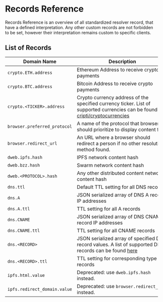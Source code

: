 <!-- vim: set nowrap: -->

# Records Reference

Records Reference is an overview of all standardized resolver record, that have a defined interpretation.
Any other custom records are not forbidden to be set, however their interpretation remains custom to specific clients.

## List of Records

| Domain Name                  | Description                                                                                                                                                                                                    | Format                                           | Example                                          | Docs                                      |
|------------------------------|----------------------------------------------------------------------------------------------------------------------------------------------------------------------------------------------------------------|--------------------------------------------------|--------------------------------------------------|-------------------------------------------|
| `crypto.ETH.address`         | Ethereum Address to receive crypto payments                                                                                                                                                                    | `0x[0-9a-fA-F]{40}`                              | `0x0f4a10a4f46c288cea365fcf45cccf0e9d901b94`     | [Link](./ARCHITECTURE.md#crypto-payments) |
| `crypto.BTC.address`         | Bitcoin Address to receive crypto payments                                                                                                                                                                     | `[0-9a-zA-Z]{32}`                                | `1Nb7Mt1EqUqxxrAdmefUovS7aTgMUf2A6m`             | [Link](./ARCHITECTURE.md#crypto-payments) |
| `crypto.<TICKER>.address`    | Crypto currency address of the specified currency ticker. List of supported currencies can be found in [cripti/cryptocurrencies](https://github.com/crypti/cryptocurrencies/blob/master/cryptocurrencies.json) |                                                  |                                                  | [Link](./ARCHITECTURE.md#crypto-payments) |
| `browser.preferred_protocol` | A name of the protocol that browser should prioritize to display content for                                                                                                                                   | `ipfs|https?|bzz|ftp`                            | `ipfs`, `http`, `https`, `bzz`                   | [Link](./BROWSER_RESOLUTION_HOWTO.md)     |
| `browser.redirect_url`       | An URL where a browser should redirect a person if no other resolution method found.                                                                                                                           | [RFC-1738](https://tools.ietf.org/html/rfc1738)  | `http://example.com/home.html`                   | [Link](./BROWSER_RESOLUTION_HOWTO.md)     |
| `dweb.ipfs.hash`             | IPFS network content hash                                                                                                                                                                                      | `[0-9a-zA-Z]{46}`                                | `QmVaAtQbi3EtsfpKoLzALm6vXphdi2KjMgxEDKeGg6wHvK` | [Link](./BROWSER_RESOLUTION_HOWTO.md)     |
| `dweb.bzz.hash`              | Swarm network content hash                                                                                                                                                                                     |                                                  | TODO                                             | [Link](./BROWSER_RESOLUTION_HOWTO.md)     |
| `dweb.<PROTOCOL>.hash`       | Any other distributed content network content hash                                                                                                                                                             |                                                  |                                                  | [Link](./BROWSER_RESOLUTION_HOWTO.md)     |
| `dns.ttl`                    | Default TTL setting for all DNS records                                                                                                                                                                        | `\d+`                                            | `128`                                            | [Link](./ARCHITECTURE.md#dns-records)     |
| `dns.A`                      | JSON serialized array of DNS A record IP addresses                                                                                                                                                             |                                                  | `["10.0.0.1","10.0.0.2"]`                        | [Link](./ARCHITECTURE.md#dns-records)     |
| `dns.A.ttl`                  | TTL setting for all A records                                                                                                                                                                                  | `\d+`                                            | `128`                                            | [Link](./ARCHITECTURE.md#dns-records)     |
| `dns.CNAME`                  | JSON serialized array of DNS CNAME record IP addresses                                                                                                                                                         |                                                  | `["example.com."]`                               | [Link](./ARCHITECTURE.md#dns-records)     |
| `dns.CNAME.ttl`              | TTL setting for all CNAME records                                                                                                                                                                              | `\d+`                                            | `128`                                            | [Link](./ARCHITECTURE.md#dns-records)     |
| `dns.<RECORD>`               | JSON serialized array of specified DNS record values. A list of supported DNS records can be found [here](https://en.wikipedia.org/wiki/List_of_DNS_record_types)                                              |                                                  |                                                  | [Link](./ARCHITECTURE.md#dns-records)     |
| `dns.<RECORD>.ttl`           | TTL setting for corresponding type of records                                                                                                                                                                  | `\d+`                                            | `164`                                            | [Link](./ARCHITECTURE.md#dns-records)     |
| `ipfs.html.value`            | Deprecated: use `dweb.ipfs.hash` instead.                                                                                                                                                                      | `[0-9a-zA-Z]{46}`                                | `QmVaAtQbi3EtsfpKoLzALm6vXphdi2KjMgxEDKeGg6wHvK` | [Link](./BROWSER_RESOLUTION_HOWTO.md)     |
| `ipfs.redirect_domain.value` | Deprecated: use `browser.redirect_url` instead.                                                                                                                                                                | [RFC-1738](https://tools.ietf.org/html/rfc1738)  | `http://example.com/home.html`                   | [Link](./BROWSER_RESOLUTION_HOWTO.md)     |


<style>
  table th:first-of-type {
  }
  table th:nth-of-type(2) {
      min-width: 300px;
  }
  table th:nth-of-type(3) {
      min-width: 170px;
  }
  table th:nth-of-type(4) {
      width: 30%;
  }
</style>
